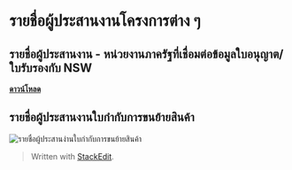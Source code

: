 # รายชื่อผู้ประสานงานโครงการต่าง ๆ 

## รายชื่อผู้ประสานงาน - หน่วยงานภาครัฐที่เชื่อมต่อข้อมูลใบอนุญาต/ใบรับรองกับ NSW 
[**ดาวน์โหลด**](http://www.customs.go.th/data_files/0def26c23649cb0adfebbfb9b189a623.pdf)

## รายชื่อผู้ประสานงานใบกำกับการขนย้ายสินค้า
![รายชื่อผู้ประสานง่านใบกำกับการขนย้ายสินค้า](https://github.com/yosarawut/WorkingArea/raw/master/KnowledgeCenter/e-Customs/img/contact_port.jpg)


> Written with [StackEdit](https://stackedit.io/).
<!--stackedit_data:
eyJoaXN0b3J5IjpbLTE5NTQyMTA2OTYsLTE1ODY2OTk3NDRdfQ
==
-->